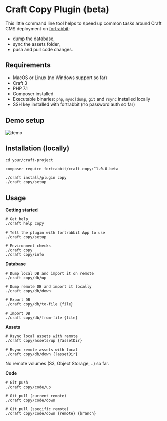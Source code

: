 # Craft Copy Plugin (beta)

This little command line tool helps to speed up common tasks around Craft CMS deployment on [fortrabbit](https://www.fortrabbit.com): 

* dump the database, 
* sync the assets folder, 
* push and pull code changes.

## Requirements

* MacOS or Linux (no Windows support so far) 
* Craft 3
* PHP 7.1
* Composer installed
* Executable binaries: `php`, `mysqldump`, `git` and `rsync` installed locally
* SSH key installed with fortrabbit (no password auth so far)

## Demo setup

![demo](https://github.com/fortrabbit/craft-copy/blob/master/demo_setup.gif "Demo")


## Installation (locally)

```console
cd your/craft-project

composer require fortrabbit/craft-copy:^1.0.0-beta

./craft install/plugin copy
./craft copy/setup
```


## Usage 

**Getting started**
```console
# Get help
./craft help copy

# Tell the plugin with fortrabbit App to use
./craft copy/setup

# Environment checks
./craft copy
./craft copy/info
```

**Database**
```console
# Dump local DB and import it on remote 
./craft copy/db/up

# Dump remote DB and import it locally 
./craft copy/db/down

# Export DB 
./craft copy/db/to-file {file}

# Import DB 
./craft copy/db/from-file {file}
```

**Assets**
```console
# Rsync local assets with remote 
./craft copy/assets/up {?assetDir}

# Rsync remote assets with local
./craft copy/db/down {?assetDir}
```
No remote volumes (S3, Object Storage, ..) so far.

**Code**
```console
# Git push
./craft copy/code/up

# Git pull (current remote)
./craft copy/code/down 

# Git pull (specific remote)
./craft copy/code/down {remote} {branch}
```
